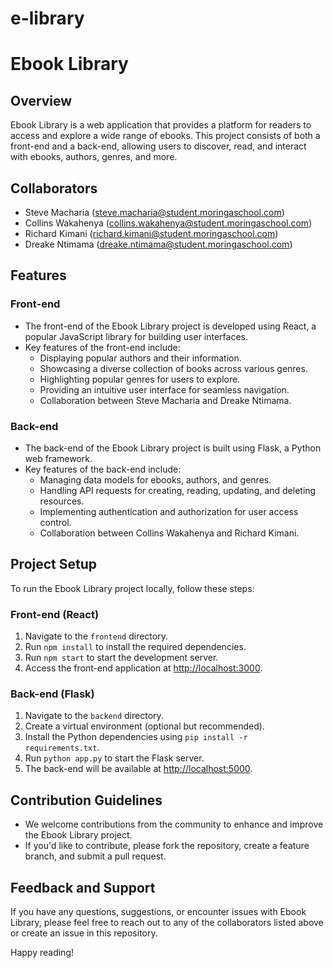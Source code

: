 # e-library
# Ebook Library

## Overview
Ebook Library is a web application that provides a platform for readers to access and explore a wide range of ebooks. This project consists of both a front-end and a back-end, allowing users to discover, read, and interact with ebooks, authors, genres, and more.

## Collaborators
- Steve Macharia (steve.macharia@student.moringaschool.com)
- Collins Wakahenya (collins.wakahenya@student.moringaschool.com)
- Richard Kimani (richard.kimani@student.moringaschool.com)
- Dreake Ntimama (dreake.ntimama@student.moringaschool.com)

## Features

### Front-end
- The front-end of the Ebook Library project is developed using React, a popular JavaScript library for building user interfaces.
- Key features of the front-end include:
  - Displaying popular authors and their information.
  - Showcasing a diverse collection of books across various genres.
  - Highlighting popular genres for users to explore.
  - Providing an intuitive user interface for seamless navigation.
  - Collaboration between Steve Macharia and Dreake Ntimama.

### Back-end
- The back-end of the Ebook Library project is built using Flask, a Python web framework.
- Key features of the back-end include:
  - Managing data models for ebooks, authors, and genres.
  - Handling API requests for creating, reading, updating, and deleting resources.
  - Implementing authentication and authorization for user access control.
  - Collaboration between Collins Wakahenya and Richard Kimani.

## Project Setup
To run the Ebook Library project locally, follow these steps:

### Front-end (React)
1. Navigate to the `frontend` directory.
2. Run `npm install` to install the required dependencies.
3. Run `npm start` to start the development server.
4. Access the front-end application at [http://localhost:3000](http://localhost:3000).

### Back-end (Flask)
1. Navigate to the `backend` directory.
2. Create a virtual environment (optional but recommended).
3. Install the Python dependencies using `pip install -r requirements.txt`.
4. Run `python app.py` to start the Flask server.
5. The back-end will be available at [http://localhost:5000](http://localhost:5000).

## Contribution Guidelines
- We welcome contributions from the community to enhance and improve the Ebook Library project.
- If you'd like to contribute, please fork the repository, create a feature branch, and submit a pull request.

## Feedback and Support
If you have any questions, suggestions, or encounter issues with Ebook Library, please feel free to reach out to any of the collaborators listed above or create an issue in this repository.

Happy reading!

